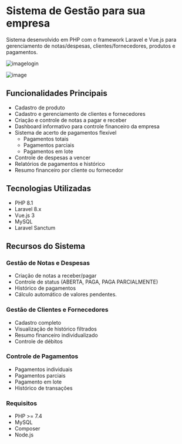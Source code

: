 # Sistema de Gestão para sua empresa

Sistema desenvolvido em PHP com o framework Laravel e Vue.js para gerenciamento de notas/despesas, clientes/fornecedores, produtos e pagamentos.


![imagelogin](https://github.com/user-attachments/assets/25315e7f-33c4-42ba-ad2d-7ceb5db2f68a)

![image](https://github.com/user-attachments/assets/390fdc03-c5ae-4de5-8778-8d80b4d7c788)


## Funcionalidades Principais

- Cadastro de produto
- Cadastro e gerenciamento de clientes e fornecedores
- Criação e controle de notas a pagar e receber
- Dashboard informativo para controle financeiro da empresa
- Sistema de acerto de pagamentos flexível
  - Pagamentos totais
  - Pagamentos parciais
  - Pagamentos em lote
- Controle de despesas a vencer 
- Relatórios de pagamentos e histórico
- Resumo financeiro por cliente ou fornecedor

## Tecnologias Utilizadas

- PHP 8.1
- Laravel 8.x
- Vue.js 3
- MySQL
- Laravel Sanctum

## Recursos do Sistema

### Gestão de Notas e Despesas
- Criação de notas a receber/pagar
- Controle de status (ABERTA, PAGA, PAGA PARCIALMENTE)
- Histórico de pagamentos
- Cálculo automático de valores pendentes.

### Gestão de Clientes e Fornecedores
- Cadastro completo
- Visualização de histórico filtrados
- Resumo financeiro individualizado
- Controle de débitos

### Controle de Pagamentos
- Pagamentos individuais
- Pagamentos parciais
- Pagamento em lote
- Histórico de transações

### Requisitos
- PHP >= 7.4
- MySQL
- Composer
- Node.js
